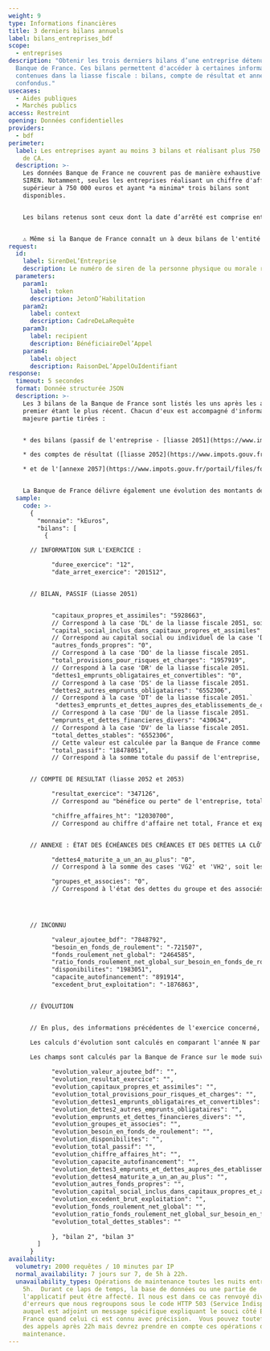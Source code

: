 ```yaml
---
weight: 9
type: Informations financières
title: 3 derniers bilans annuels
label: bilans_entreprises_bdf
scope:
  - entreprises
description: "Obtenir les trois derniers bilans d’une entreprise détenus par la
  Banque de France. Ces bilans permettent d'accéder à certaines informations
  contenues dans la liasse fiscale : bilans, compte de résultat et annexes
  confondus."
usecases:
  - Aides publiques
  - Marchés publics
access: Restreint
opening: Données confidentielles
providers:
  - bdf
perimeter:
  label: Les entreprises ayant au moins 3 bilans et réalisant plus 750 000 euros
    de CA.
  description: >-
    Les données Banque de France ne couvrent pas de manière exhaustive tous les
    SIREN. Notamment, seules les entreprises réalisant un chiffre d'affaire
    supérieur à 750 000 euros et ayant *a minima* trois bilans sont
    disponibles. 


    Les bilans retenus sont ceux dont la date d’arrêté est comprise entre (MM+1/AAAA– 4) et MM/AAAA . MM/AAAA correspondant au mois en cours. Par exemple pour un appel le 17 janvier 2020, les bilans retenus ont une date d'arrêt comprise entre le 1er février 2016 et le 17 janvier 2020.


    ⚠️ Même si la Banque de France connaît un à deux bilans de l'entité appelée mais pas les trois derniers, aucune données sera transmise et l'erreur 404 sera renvoyée.
request:
  id:
    label: SirenDeL’Entreprise
    description: Le numéro de siren de la personne physique ou morale recherchée
  parameters:
    param1:
      label: token
      description: JetonD’Habilitation
    param2:
      label: context
      description: CadreDeLaRequête
    param3:
      label: recipient
      description: BénéficiaireDel’Appel
    param4:
      label: object
      description: RaisonDeL’AppelOuIdentifiant
response:
  timeout: 5 secondes
  format: Donnée structurée JSON
  description: >-
    Les 3 bilans de la Banque de France sont listés les uns après les autres, le
    premier étant le plus récent. Chacun d'eux est accompagné d'informations en
    majeure partie tirées : 


    * des bilans (passif de l'entreprise - [liasse 2051](https://www.impots.gouv.fr/portail/files/formulaires/2051-sd/2018/2051-sd_2146.pdf)) ; 

    * des comptes de résultat ([liasse 2052](https://www.impots.gouv.fr/portail/files/formulaires/2052-sd/2018/2052-sd_2117.pdf) et [liasse 2053](https://www.impots.gouv.fr/portail/files/formulaires/2053-sd/2018/2053-sd_2116.pdf)) ;

    * et de l'[annexe 2057](https://www.impots.gouv.fr/portail/files/formulaires/2057-sd/2018/2057-sd_2121.pdf) concernant l'état des échéances des créances et des dettes à la clôture de l'exercice.


    La Banque de France délivre également une évolution des montants de l'exercice concerné avec l'année N-1, quand les durées d'exercices sont identiques.
  sample:
    code: >-
      {
        "monnaie": "kEuros",
        "bilans": [
          {

      // INFORMATION SUR L'EXERCICE : 

            "duree_exercice": "12",
            "date_arret_exercice": "201512",


      // BILAN, PASSIF (Liasse 2051)


            "capitaux_propres_et_assimiles": "5928663",
            // Correspond à la case 'DL' de la liasse fiscale 2051, soit le total des capitaux propres inscrits dans le passif.
            "capital_social_inclus_dans_capitaux_propres_et_assimiles": "3800000", 
            // Correspond au capital social ou individuel de la case 'DA' de la liasse fiscale 2051, ce montant est inclu dans la somme précédente 'capitaux_propres_et_assimilés'.
            "autres_fonds_propres": "0",
            // Correspond à la case 'DO' de la liasse fiscale 2051.
            "total_provisions_pour_risques_et_charges": "1957919",
            // Correspond à la case 'DR' de la liasse fiscale 2051.
            "dettes1_emprunts_obligataires_et_convertibles": "0",
            // Correspond à la case 'DS' de la liasse fiscale 2051.
            "dettes2_autres_emprunts_obligataires": "6552306",
            // Correspond à la case 'DT' de la liasse fiscale 2051.`
             "dettes3_emprunts_et_dettes_aupres_des_etablissements_de_credit": "0",
            // Correspond à la case 'DU' de la liasse fiscale 2051.
            "emprunts_et_dettes_financieres_divers": "430634",
            // Correspond à la case 'DV' de la liasse fiscale 2051.
            "total_dettes_stables": "6552306",
            // Cette valeur est calculée par la Banque de France comme suit : 'dettes1_emprunts_obligataires_et_convertibles' + 'dettes2_autres_emprunts_obligataires' + 'dettes3_emprunts_et_dettes_aupres_des_etablissements_de_credit' - 'dettes4_maturite_a_un_an_au_plus'. Dans le cas ou un des termes du calcul ne serait pas renseigné, il est considéré comme ayant une valeur nulle pour le calcul.
            "total_passif": "18478051",
            // Correspond à la somme totale du passif de l'entreprise, soit ses capitaux propres, ses fonds propres, ses provisions pour risques et ses charges, ainsi que ses dettes (case 'EE' de la liasse fiscale 2051).


      // COMPTE DE RESULTAT (liasse 2052 et 2053)

            "resultat_exercice": "347126",
            // Correspond au "bénéfice ou perte" de l'entreprise, total des produits - total des charges (case 'HN' de la liasse fiscale 2053).

            "chiffre_affaires_ht": "12030700",
            // Correspond au chiffre d'affaire net total, France et exportations & livraisons intercommunautaires (case 'FL' de la liasse fiscale 2052).


      // ANNEXE : ÉTAT DES ÉCHÉANCES DES CRÉANCES ET DES DETTES LA CLÔTURE DE L'EXERCICE (liasse fiscale 2057).

            "dettes4_maturite_a_un_an_au_plus": "0",
            // Correspond à la somme des cases 'VG2' et 'VH2', soit les emprunts et dettes auprès des établissements de crédit à un an au plus par rapport à l'exercice.

            "groupes_et_associes": "0",
            // Correspond à l'état des dettes du groupe et des associés, case 'VI' de la liasse fiscale 2057.



            
      // INCONNU

            "valeur_ajoutee_bdf": "7848792",
            "besoin_en_fonds_de_roulement": "-721507",
            "fonds_roulement_net_global": "2464585",
            "ratio_fonds_roulement_net_global_sur_besoin_en_fonds_de_roulement": "-",
            "disponibilites": "1983051",
            "capacite_autofinancement": "891914",
            "excedent_brut_exploitation": "-1876863",


      // ÉVOLUTION


      // En plus, des informations précédentes de l'exercice concerné, la Banque de France renvoit également des données d'évolution par rapport à l'année précédente. 

      Les calculs d'évolution sont calculés en comparant l'année N par rapport à l'année N-1. Ces montants ne sont fournis que si les liasses fiscales N et N-1 ont la même durée d'exercice.

      Les champs sont calculés par la Banque de France sur le mode suivant : (valeur à date N - valeur à date N-1) *100 / valeur absolue (valeur à date N-1).    
            
            "evolution_valeur_ajoutee_bdf": "",
            "evolution_resultat_exercice": "",
            "evolution_capitaux_propres_et_assimiles": "",
            "evolution_total_provisions_pour_risques_et_charges": "",
            "evolution_dettes1_emprunts_obligataires_et_convertibles": "",
            "evolution_dettes2_autres_emprunts_obligataires": "",
            "evolution_emprunts_et_dettes_financieres_divers": "",
            "evolution_groupes_et_associes": "",
            "evolution_besoin_en_fonds_de_roulement": "",
            "evolution_disponibilites": "",
            "evolution_total_passif": "",
            "evolution_chiffre_affaires_ht": "",
            "evolution_capacite_autofinancement": "",
            "evolution_dettes3_emprunts_et_dettes_aupres_des_etablissements_de_credit": "",
            "evolution_dettes4_maturite_a_un_an_au_plus": "",
            "evolution_autres_fonds_propres": "",
            "evolution_capital_social_inclus_dans_capitaux_propres_et_assimiles": "",
            "evolution_excedent_brut_exploitation": "",
            "evolution_fonds_roulement_net_global": "",
            "evolution_ratio_fonds_roulement_net_global_sur_besoin_en_fonds_de_roulement": "",
            "evolution_total_dettes_stables": ""
            
            }, "bilan 2", "bilan 3"
        ]
      }
availability:
  volumetry: 2000 requêtes / 10 minutes par IP
  normal_availability: 7 jours sur 7, de 5h à 22h.
  unavailability_types: Opérations de maintenance toutes les nuits entre 22h et
    5h.  Durant ce laps de temps, la base de données ou une partie de
    l'applicatif peut être affecté. Il nous est dans ce cas renvoyé divers codes
    d'erreurs que nous regroupons sous le code HTTP 503 (Service Indisponible)
    auquel est adjoint un message spécifique expliquant le souci côté Banque De
    France quand celui ci est connu avec précision.  Vous pouvez toutefois faire
    des appels après 22h mais devrez prendre en compte ces opérations de
    maintenance.
---
```

